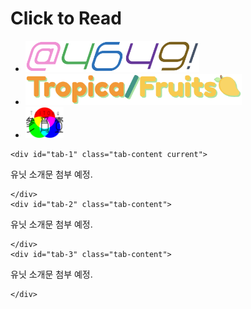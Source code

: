 
# Click to Read

<div class="container2">
	<ul class="tabs">
		<li class="tab-link current" data-tab="tab-1"><img src="./assets/unit/yoroshikukara.png" style="max-height: 50px;"></li>
		<li class="tab-link" data-tab="tab-2"><img src="./assets/unit/tropicalfruits.png" style="max-height: 50px;"></li>
		<li class="tab-link" data-tab="tab-3"><img src="./assets/unit/tritone.png" style="max-height: 50px;"></li>
	</ul>

	<div id="tab-1" class="tab-content current">

유닛 소개문 첨부 예정.

	</div>
	<div id="tab-2" class="tab-content">

유닛 소개문 첨부 예정.

	</div>
	<div id="tab-3" class="tab-content">

유닛 소개문 첨부 예정.

	</div>
</div>
